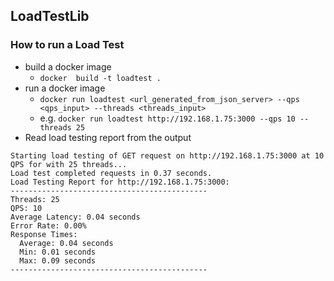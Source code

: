 ## LoadTestLib

### How to run a Load Test
- build a docker image
  - `docker  build -t loadtest .`
- run a docker image
  - `docker run loadtest <url_generated_from_json_server> --qps <qps_input> --threads <threads_input>`
  - e.g. `docker run loadtest http://192.168.1.75:3000 --qps 10 --threads 25`
- Read load testing report from the output
```angular2html
Starting load testing of GET request on http://192.168.1.75:3000 at 10 QPS for with 25 threads...
Load test completed requests in 0.37 seconds.
Load Testing Report for http://192.168.1.75:3000:
--------------------------------------------
Threads: 25
QPS: 10
Average Latency: 0.04 seconds
Error Rate: 0.00%
Response Times:
  Average: 0.04 seconds
  Min: 0.01 seconds
  Max: 0.09 seconds
--------------------------------------------
```
